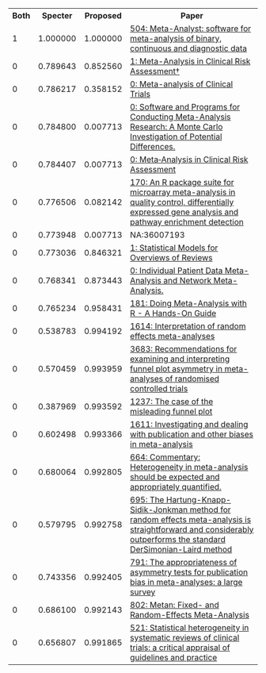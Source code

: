 <html><table><tr>
<th>Both</th>
<th>Specter</th>
<th>Proposed</th>
<th>Paper</th>
</tr>
<tr>
<td>1</td>
<td>1.000000</td>
<td>1.000000</td>
<td><a href="https://www.semanticscholar.org/paper/080fe7987e1bbc97372177d57267ed56fb113051">504: Meta-Analyst: software for meta-analysis of binary, continuous and diagnostic data</a></td>
</tr>
<tr>
<td>0</td>
<td>0.789643</td>
<td>0.852560</td>
<td><a href="https://www.semanticscholar.org/paper/5f308881c72142b10e1d7cc4c0c0ee9709b9e920">1: Meta-Analysis in Clinical Risk Assessment†</a></td>
</tr>
<tr>
<td>0</td>
<td>0.786217</td>
<td>0.358152</td>
<td><a href="https://www.semanticscholar.org/paper/8fd11799327e7fe9e3c81384d2760f55ba39efe4">0: Meta-analysis of Clinical Trials</a></td>
</tr>
<tr>
<td>0</td>
<td>0.784800</td>
<td>0.007713</td>
<td><a href="https://www.semanticscholar.org/paper/d39b7c86dd17a5984c83051dfa625e921fc7e8f7">0: Software and Programs for Conducting Meta-Analysis Research: A Monte Carlo Investigation of Potential Differences.</a></td>
</tr>
<tr>
<td>0</td>
<td>0.784407</td>
<td>0.007713</td>
<td><a href="https://www.semanticscholar.org/paper/225cdd49a6332e59c75394cbfac6f4e2fd6859a4">0: Meta‐Analysis in Clinical Risk Assessment</a></td>
</tr>
<tr>
<td>0</td>
<td>0.776506</td>
<td>0.082142</td>
<td><a href="https://www.semanticscholar.org/paper/b9f508406ae8f2c7f00d0f45d86cfa8ea0cc18eb">170: An R package suite for microarray meta-analysis in quality control, differentially expressed gene analysis and pathway enrichment detection</a></td>
</tr>
<tr>
<td>0</td>
<td>0.773948</td>
<td>0.007713</td>
<td>NA:36007193</td>
</tr>
<tr>
<td>0</td>
<td>0.773036</td>
<td>0.846321</td>
<td><a href="https://www.semanticscholar.org/paper/c4901f671a6a5b5e98c8750d2192b8d08d1eef82">1: Statistical Models for Overviews of Reviews</a></td>
</tr>
<tr>
<td>0</td>
<td>0.768341</td>
<td>0.873443</td>
<td><a href="https://www.semanticscholar.org/paper/4a2931dc56327cadcd6162828c7d6503a0842a89">0: Individual Patient Data Meta-Analysis and Network Meta-Analysis.</a></td>
</tr>
<tr>
<td>0</td>
<td>0.765234</td>
<td>0.958431</td>
<td><a href="https://www.semanticscholar.org/paper/136a939ce8ade8fc8ecbcc2ea68c73d9d9d78c2d">181: Doing Meta-Analysis with R - A Hands-On Guide</a></td>
</tr>
<tr>
<td>0</td>
<td>0.538783</td>
<td>0.994192</td>
<td><a href="https://www.semanticscholar.org/paper/bee867566823eb532bcc635206051b2249cbb927">1614: Interpretation of random effects meta-analyses</a></td>
</tr>
<tr>
<td>0</td>
<td>0.570459</td>
<td>0.993959</td>
<td><a href="https://www.semanticscholar.org/paper/660168dbe48731c1dae7dfd14a0525404d8e59e5">3683: Recommendations for examining and interpreting funnel plot asymmetry in meta-analyses of randomised controlled trials</a></td>
</tr>
<tr>
<td>0</td>
<td>0.387969</td>
<td>0.993592</td>
<td><a href="https://www.semanticscholar.org/paper/365e67bcd29c92086abc27fa0c87ff41a7f00cd7">1237: The case of the misleading funnel plot</a></td>
</tr>
<tr>
<td>0</td>
<td>0.602498</td>
<td>0.993366</td>
<td><a href="https://www.semanticscholar.org/paper/14ed79f911c68b2489a7a915de7f169ac1b9358e">1611: Investigating and dealing with publication and other biases in meta-analysis</a></td>
</tr>
<tr>
<td>0</td>
<td>0.680064</td>
<td>0.992805</td>
<td><a href="https://www.semanticscholar.org/paper/f1343718c071d11ed94e84fd0a95f2d3922559dd">664: Commentary: Heterogeneity in meta-analysis should be expected and appropriately quantified.</a></td>
</tr>
<tr>
<td>0</td>
<td>0.579795</td>
<td>0.992758</td>
<td><a href="https://www.semanticscholar.org/paper/8c392519ae6638e4fc827796781823e0cefdce09">695: The Hartung-Knapp-Sidik-Jonkman method for random effects meta-analysis is straightforward and considerably outperforms the standard DerSimonian-Laird method</a></td>
</tr>
<tr>
<td>0</td>
<td>0.743356</td>
<td>0.992405</td>
<td><a href="https://www.semanticscholar.org/paper/9994a647f6007f455961b0ffbcdb4fddfb1e839d">791: The appropriateness of asymmetry tests for publication bias in meta-analyses: a large survey</a></td>
</tr>
<tr>
<td>0</td>
<td>0.686100</td>
<td>0.992143</td>
<td><a href="https://www.semanticscholar.org/paper/b1680a8646822eefc60bed76219c2afd1f645cf9">802: Metan: Fixed- and Random-Effects Meta-Analysis</a></td>
</tr>
<tr>
<td>0</td>
<td>0.656807</td>
<td>0.991865</td>
<td><a href="https://www.semanticscholar.org/paper/b50d00efec24e886bcd15b4cb3be6b0dbecf294f">521: Statistical heterogeneity in systematic reviews of clinical trials: a critical appraisal of guidelines and practice</a></td>
</tr>
</table></html>
